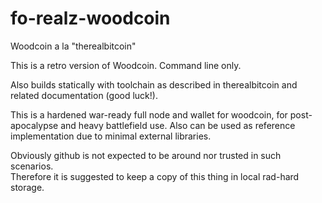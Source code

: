 # fo-realz-woodcoin
Woodcoin a la "therealbitcoin" 

This is a retro version of Woodcoin.  Command line only.
  
Also builds statically with toolchain as described in therealbitcoin and related
documentation (good luck!).  

This is a hardened war-ready full node and wallet for woodcoin, for post-apocalypse 
and heavy battlefield use.  Also can be used as reference implementation due to minimal external libraries. 

Obviously github is not expected to be around nor trusted in such scenarios.  
Therefore it is suggested to keep a copy of this thing in local rad-hard storage.


